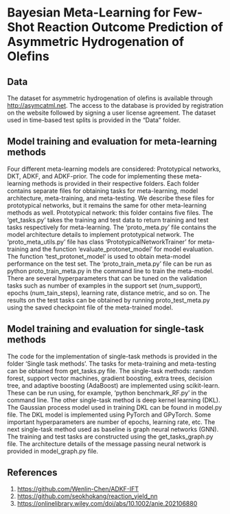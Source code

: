 # Bayesian Meta-Learning for Few-Shot Reaction Outcome Prediction of Asymmetric Hydrogenation of Olefins

## Data
The dataset for asymmetric hydrogenation of olefins is available through http://asymcatml.net. The access to the database is provided by registration on the website followed by signing a user license agreement. The dataset used in time-based test splits is provided in the “Data” folder.

## Model training and evaluation for meta-learning methods
Four different meta-learning models are considered: Prototypical networks, DKT, ADKF, and ADKF-prior. The code for implementing these meta-learning methods is provided in their respective folders. Each folder contains separate files for obtaining tasks for meta-learning, model architecture, meta-training, and meta-testing. We describe these files for prototypical networks, but it remains the same for other meta-learning methods as well.
Prototypical network: this folder contains five files. The ‘get_tasks.py’ takes the training and test data to return training and test tasks respectively for meta-learning. The ‘proto_meta.py’ file contains the model architecture details to implement prototypical network. The ‘proto_meta_utils.py’ file has class ‘PrototypicalNetworkTrainer’ for meta-training and the function ‘evaluate_protonet_model’ for model evaluation. The function ‘test_protonet_model’ is used to obtain meta-model performance on the test set. 
The ‘proto_train_meta.py’ file can be run as python proto_train_meta.py in the command line to train the meta-model. There are several hyperparameters that can be tuned on the validation tasks such as number of examples in the support set (num_support), epochs (num_tain_steps), learning rate, distance metric, and so on. The results on the test tasks can be obtained by running proto_test_meta.py using the saved checkpoint file of the meta-trained model.

## Model training and evaluation for single-task methods
The code for the implementation of single-task methods is provided in the folder ‘Single task methods’. The tasks for meta-training and meta-testing can be obtained from get_tasks.py file. The single-task methods: random forest, support vector machines, gradient boosting, extra trees, decision tree, and adaptive boosting (AdaBoost) are implemented using scikit-learn. These can be run using, for example, ‘python benchmark_RF.py’ in the command line. The other single-task method is deep kernel learning (DKL). The Gaussian process model used in training DKL can be found in model.py file. The DKL model is implemented using PyTorch and GPyTorch. Some important hyperparameters are number of epochs, learning rate, etc. The next single-task method used as baseline is graph neural networks (GNN). The training and test tasks are constructed using the get_tasks_graph.py file. The architecture details of the message passing neural network is provided in model_graph.py file.   

## References
1. https://github.com/Wenlin-Chen/ADKF-IFT
2. https://github.com/seokhokang/reaction_yield_nn
3. https://onlinelibrary.wiley.com/doi/abs/10.1002/anie.202106880

